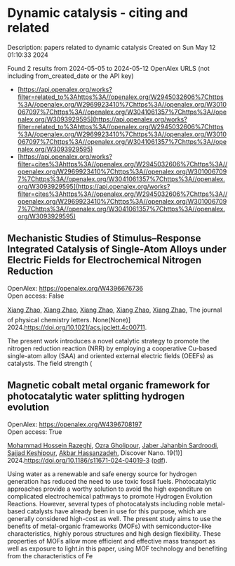# Dynamic catalysis - citing and related
Description: papers related to dynamic catalysis
Created on Sun May 12 01:10:33 2024

Found 2 results from 2024-05-05 to 2024-05-12
OpenAlex URLS (not including from_created_date or the API key)
- [https://api.openalex.org/works?filter=related_to%3Ahttps%3A//openalex.org/W2945032606%7Chttps%3A//openalex.org/W2969923410%7Chttps%3A//openalex.org/W3010067097%7Chttps%3A//openalex.org/W3041061357%7Chttps%3A//openalex.org/W3093929595](https://api.openalex.org/works?filter=related_to%3Ahttps%3A//openalex.org/W2945032606%7Chttps%3A//openalex.org/W2969923410%7Chttps%3A//openalex.org/W3010067097%7Chttps%3A//openalex.org/W3041061357%7Chttps%3A//openalex.org/W3093929595)
- [https://api.openalex.org/works?filter=cites%3Ahttps%3A//openalex.org/W2945032606%7Chttps%3A//openalex.org/W2969923410%7Chttps%3A//openalex.org/W3010067097%7Chttps%3A//openalex.org/W3041061357%7Chttps%3A//openalex.org/W3093929595](https://api.openalex.org/works?filter=cites%3Ahttps%3A//openalex.org/W2945032606%7Chttps%3A//openalex.org/W2969923410%7Chttps%3A//openalex.org/W3010067097%7Chttps%3A//openalex.org/W3041061357%7Chttps%3A//openalex.org/W3093929595)

## Mechanistic Studies of Stimulus–Response Integrated Catalysis of Single-Atom Alloys under Electric Fields for Electrochemical Nitrogen Reduction   

OpenAlex: https://openalex.org/W4396676736    
Open access: False
    
[Xiang Zhao](https://openalex.org/A5033000067), [Xiang Zhao](https://openalex.org/A5033000067), [Xiang Zhao](https://openalex.org/A5033000067), [Xiang Zhao](https://openalex.org/A5033000067), [Xiang Zhao](https://openalex.org/A5033000067), The journal of physical chemistry letters. None(None)] 2024.https://doi.org/10.1021/acs.jpclett.4c00711.
    
The present work introduces a novel catalytic strategy to promote the nitrogen reduction reaction (NRR) by employing a cooperative Cu-based single-atom alloy (SAA) and oriented external electric fields (OEEFs) as catalysts. The field strength (    

    

## Magnetic cobalt metal organic framework for photocatalytic water splitting hydrogen evolution   

OpenAlex: https://openalex.org/W4396708197    
Open access: True
    
[Mohammad Hossein Razeghi](https://openalex.org/A5036274657), [Ozra Gholipour](https://openalex.org/A5092541962), [Jaber Jahanbin Sardroodi](https://openalex.org/A5008853032), [Sajjad Keshipour](https://openalex.org/A5023490152), [Akbar Hassanzadeh](https://openalex.org/A5047122070), Discover Nano. 19(1)] 2024.https://doi.org/10.1186/s11671-024-04019-3 ([pdf](https://link.springer.com/content/pdf/10.1186/s11671-024-04019-3.pdf)).
    
Using water as a renewable and safe energy source for hydrogen generation has reduced the need to use toxic fossil fuels. Photocatalytic approaches provide a worthy solution to avoid the high expenditure on complicated electrochemical pathways to promote Hydrogen Evolution Reactions. However, several types of photocatalysts including noble metal-based catalysts have already been in use for this purpose, which are generally considered high-cost as well. The present study aims to use the benefits of metal-organic frameworks (MOFs) with semiconductor-like characteristics, highly porous structures and high design flexibility. These properties of MOFs allow more efficient and effective mass transport as well as exposure to light.in this paper, using MOF technology and benefiting from the characteristics of Fe    

    
